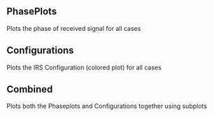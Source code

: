 ## PhasePlots
Plots the phase of received signal for all cases

## Configurations
Plots the IRS Configuration (colored plot) for all cases

## Combined 
Plots both the Phaseplots and Configurations together using subplots
